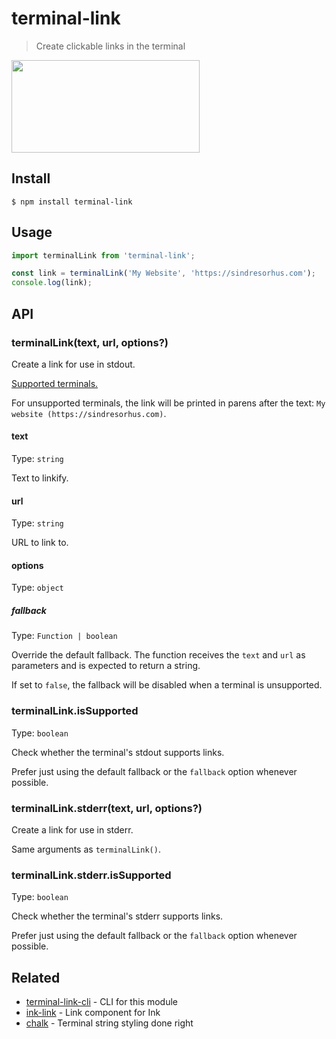 # terminal-link

> Create clickable links in the terminal

<img src="screenshot.gif" width="301" height="148">

## Install

```
$ npm install terminal-link
```

## Usage

```js
import terminalLink from 'terminal-link';

const link = terminalLink('My Website', 'https://sindresorhus.com');
console.log(link);
```

## API

### terminalLink(text, url, options?)

Create a link for use in stdout.

[Supported terminals.](https://gist.github.com/egmontkob/eb114294efbcd5adb1944c9f3cb5feda)

For unsupported terminals, the link will be printed in parens after the text: `My website (https://sindresorhus.com)`.

#### text

Type: `string`

Text to linkify.

#### url

Type: `string`

URL to link to.

#### options

Type: `object`

##### fallback

Type: `Function | boolean`

Override the default fallback. The function receives the `text` and `url` as parameters and is expected to return a string.

If set to `false`, the fallback will be disabled when a terminal is unsupported.

### terminalLink.isSupported

Type: `boolean`

Check whether the terminal's stdout supports links.

Prefer just using the default fallback or the `fallback` option whenever possible.

### terminalLink.stderr(text, url, options?)

Create a link for use in stderr.

Same arguments as `terminalLink()`.

### terminalLink.stderr.isSupported

Type: `boolean`

Check whether the terminal's stderr supports links.

Prefer just using the default fallback or the `fallback` option whenever possible.

## Related

- [terminal-link-cli](https://github.com/sindresorhus/terminal-link-cli) - CLI for this module
- [ink-link](https://github.com/sindresorhus/ink-link) - Link component for Ink
- [chalk](https://github.com/chalk/chalk) - Terminal string styling done right

